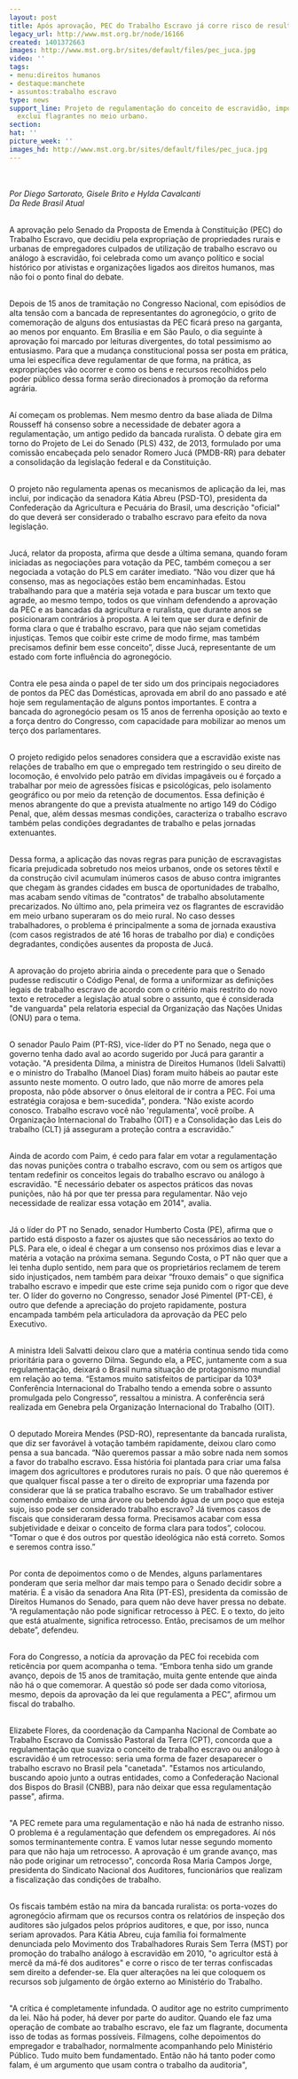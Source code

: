 ```yaml
---
layout: post
title: Após aprovação, PEC do Trabalho Escravo já corre risco de resultar em retrocesso
legacy_url: http://www.mst.org.br/node/16166
created: 1401372663
images: http://www.mst.org.br/sites/default/files/pec_juca.jpg
video: ''
tags:
- menu:direitos humanos
- destaque:manchete
- assuntos:trabalho escravo
type: news
support_line: Projeto de regulamentação do conceito de escravidão, imposto por ruralistas,
  exclui flagrantes no meio urbano.
section: 
hat: ''
picture_week: ''
images_hd: http://www.mst.org.br/sites/default/files/pec_juca.jpg
---
```

<p><img style="margin: 10px;" src="http://www.mst.org.br/sites/default/files/pec_juca.jpg" alt=""></p><p><em>Por Diego Sartorato, Gisele Brito e Hylda Cavalcanti<br>Da Rede Brasil Atual</em></p><p><br>A aprovação pelo Senado da Proposta de Emenda à Constituição (PEC) do Trabalho Escravo, que decidiu pela expropriação de propriedades rurais e urbanas de empregadores culpados de utilização de trabalho escravo ou análogo à escravidão, foi celebrada como um avanço político e social histórico por ativistas e organizações ligados aos direitos humanos, mas não foi o ponto final do debate.</p><p><br>Depois de 15 anos de tramitação no Congresso Nacional, com episódios de alta tensão com a bancada de representantes do agronegócio, o grito de comemoração de alguns dos entusiastas da PEC ficará preso na garganta, ao menos por enquanto. Em Brasília e em São Paulo, o dia seguinte à aprovação foi marcado por leituras divergentes, do total pessimismo ao entusiasmo. Para que a mudança constitucional possa ser posta em prática, uma lei específica deve regulamentar de que forma, na prática, as expropriações vão ocorrer e como os bens e recursos recolhidos pelo poder público dessa forma serão direcionados à promoção da reforma agrária.</p><p><br>Aí começam os problemas. Nem mesmo dentro da base aliada de Dilma Rousseff há consenso sobre a necessidade de debater agora a regulamentação, um antigo pedido da bancada ruralista. O debate gira em torno do Projeto de Lei do Senado (PLS) 432, de 2013, formulado por uma comissão encabeçada pelo senador Romero Jucá (PMDB-RR) para debater a consolidação da legislação federal e da Constituição.&nbsp;</p><p><br>O projeto não regulamenta apenas os mecanismos de aplicação da lei, mas inclui, por indicação da senadora Kátia Abreu (PSD-TO), presidenta da Confederação da Agricultura e Pecuária do Brasil, uma descrição "oficial" do que deverá ser considerado o trabalho escravo para efeito da nova legislação.</p><p><br>Jucá, relator da proposta, afirma que desde a última semana, quando foram iniciadas as negociações para votação da PEC, também começou a ser negociada a votação do PLS em caráter imediato. “Não vou dizer que há consenso, mas as negociações estão bem encaminhadas. Estou trabalhando para que a matéria seja votada e para buscar um texto que agrade, ao mesmo tempo, todos os que vinham defendendo a aprovação da PEC e as bancadas da agricultura e ruralista, que durante anos se posicionaram contrários à proposta. A lei tem que ser dura e definir de forma clara o que é trabalho escravo, para que não sejam cometidas injustiças. Temos que coibir este crime de modo firme, mas também precisamos definir bem esse conceito”, disse Jucá, representante de um estado com forte influência do agronegócio.</p><p><br>Contra ele pesa ainda o papel de ter sido um dos principais negociadores de pontos da PEC das Domésticas, aprovada em abril do ano passado e até hoje sem regulamentação de alguns pontos importantes. E contra a bancada do agronegócio pesam os 15 anos de ferrenha oposição ao texto e a força dentro do Congresso, com capacidade para mobilizar ao menos um terço dos parlamentares.&nbsp;</p><p><br>O projeto redigido pelos senadores considera que a escravidão existe nas relações de trabalho em que o empregado tem restringido o seu direito de locomoção, é envolvido pelo patrão em dívidas impagáveis ou é forçado a trabalhar por meio de agressões físicas e psicológicas, pelo isolamento geográfico ou por meio da retenção de documentos. Essa definição é menos abrangente do que a prevista atualmente no artigo 149 do Código Penal, que, além dessas mesmas condições, caracteriza o trabalho escravo também pelas condições degradantes de trabalho e pelas jornadas extenuantes.</p><p><br>Dessa forma, a aplicação das novas regras para punição de escravagistas ficaria prejudicada sobretudo nos meios urbanos, onde os setores têxtil e da construção civil acumulam inúmeros casos de abuso contra imigrantes que chegam às grandes cidades em busca de oportunidades de trabalho, mas acabam sendo vítimas de "contratos" de trabalho absolutamente precarizados. No último ano, pela primeira vez os flagrantes de escravidão em meio urbano superaram os do meio rural. No caso desses trabalhadores, o problema é principalmente a soma de jornada exaustiva (com casos registrados de até 16 horas de trabalho por dia) e condições degradantes, condições ausentes da proposta de Jucá.</p><p><br>A aprovação do projeto abriria ainda o precedente para que o Senado pudesse rediscutir o Código Penal, de forma a uniformizar as definições legais de trabalho escravo de acordo com o critério mais restrito do novo texto e retroceder a legislação atual sobre o assunto, que é considerada "de vanguarda" pela relatoria especial da Organização das Nações Unidas (ONU) para o tema.</p><p><br>O senador Paulo Paim (PT-RS), vice-líder do PT no Senado, nega que o governo tenha dado aval ao acordo sugerido por Jucá para garantir a votação. "A presidenta Dilma, a ministra de Direitos Humanos (Ideli Salvatti) e o ministro do Trabalho (Manoel Dias) foram muito hábeis ao pautar este assunto neste momento. O outro lado, que não morre de amores pela proposta, não pôde absorver o ônus eleitoral de ir contra a PEC. Foi uma estratégia corajosa e bem-sucedida", pondera. "Não existe acordo conosco. Trabalho escravo você não 'regulamenta', você proíbe. A Organização Internacional do Trabalho (OIT) e a Consolidação das Leis do trabalho (CLT) já asseguram a proteção contra a escravidão.”</p><p><br>Ainda de acordo com Paim, é cedo para falar em votar a regulamentação das novas punições contra o trabalho escravo, com ou sem os artigos que tentam redefinir os conceitos legais do trabalho escravo ou análogo à escravidão. "É necessário debater os aspectos práticos das novas punições, não há por que ter pressa para regulamentar. Não vejo necessidade de realizar essa votação em 2014", avalia.&nbsp;</p><p><br>Já o líder do PT no Senado, senador Humberto Costa (PE), afirma que o partido está disposto a fazer os ajustes que são necessários ao texto do PLS. Para ele, o ideal é chegar a um consenso nos próximos dias e levar a matéria a votação na próxima semana. Segundo Costa, o PT não quer que a lei tenha duplo sentido, nem para que os proprietários reclamem de terem sido injustiçados, nem também para deixar “frouxo demais” o que significa trabalho escravo e impedir que este crime seja punido com o rigor que deve ter. O líder do governo no Congresso, senador José Pimentel (PT-CE), é outro que defende a apreciação do projeto rapidamente, postura encampada também pela articuladora da aprovação da PEC pelo Executivo.&nbsp;</p><p><br>A ministra Ideli Salvatti deixou claro que a matéria continua sendo tida como prioritária para o governo Dilma. Segundo ela, a PEC, juntamente com a sua regulamentação, deixará o Brasil numa situação de protagonismo mundial em relação ao tema. “Estamos muito satisfeitos de participar da 103ª Conferência Internacional do Trabalho tendo a emenda sobre o assunto promulgada pelo Congresso”, ressaltou a ministra. A conferência será realizada em Genebra pela Organização Internacional do Trabalho (OIT).</p><p><br>O deputado Moreira Mendes (PSD-RO), representante da bancada ruralista, que diz ser favorável à votação também rapidamente, deixou claro como pensa a sua bancada. “Não queremos passar a mão sobre nada nem somos a favor do trabalho escravo. Essa história foi plantada para criar uma falsa imagem dos agricultores e produtores rurais no país. O que não queremos é que qualquer fiscal passe a ter o direito de expropriar uma fazenda por considerar que lá se pratica trabalho escravo. Se um trabalhador estiver comendo embaixo de uma árvore ou bebendo água de um poço que esteja sujo, isso pode ser considerado trabalho escravo? Já tivemos casos de fiscais que consideraram dessa forma. Precisamos acabar com essa subjetividade e deixar o conceito de forma clara para todos”, colocou. “Tomar o que é dos outros por questão ideológica não está correto. Somos e seremos contra isso.”</p><p><br>Por conta de depoimentos como o de Mendes, alguns parlamentares ponderam que seria melhor dar mais tempo para o Senado decidir sobre a matéria. É a visão da senadora Ana Rita (PT-ES), presidenta da comissão de Direitos Humanos do Senado, para quem não deve haver pressa no debate. “A regulamentação não pode significar retrocesso à PEC. E o texto, do jeito que está atualmente, significa retrocesso. Então, precisamos de um melhor debate”, defendeu.</p><p><br>Fora do Congresso, a notícia da aprovação da PEC foi recebida com reticência por quem acompanha o tema. “Embora tenha sido um grande avanço, depois de 15 anos de tramitação, muita gente entende que ainda não há o que comemorar. A questão só pode ser dada como vitoriosa, mesmo, depois da aprovação da lei que regulamenta a PEC”, afirmou um fiscal do trabalho.</p><p><br>Elizabete Flores, da coordenação da Campanha Nacional de Combate ao Trabalho Escravo da Comissão Pastoral da Terra (CPT), concorda que a regulamentação que suaviza o conceito de trabalho escravo ou análogo à escravidão é um retrocesso: seria uma forma de fazer desaparecer o trabalho escravo no Brasil pela "canetada". "Estamos nos articulando, buscando apoio junto a outras entidades, como a Confederação Nacional dos Bispos do Brasil (CNBB), para não deixar que essa regulamentação passe", afirma.</p><p><br>"A PEC remete para uma regulamentação e não há nada de estranho nisso. O problema é a regulamentação que defendem os empregadores. Aí nós somos terminantemente contra. E vamos lutar nesse segundo momento para que não haja um retrocesso. A aprovação é um grande avanço, mas não pode originar um retrocesso", concorda Rosa Maria Campos Jorge, presidenta do Sindicato Nacional dos Auditores, funcionários que realizam a fiscalização das condições de trabalho.</p><p><br>Os fiscais também estão na mira da bancada ruralista: os porta-vozes do agronegócio afirmam que os recursos contra os relatórios de inspeção dos auditores são julgados pelos próprios auditores, e que, por isso, nunca seriam aprovados. Para Kátia Abreu, cuja família foi formalmente denunciada pelo Movimento dos Trabalhadores Rurais Sem Terra (MST) por promoção do trabalho análogo à escravidão em 2010, "o agricultor está à mercê da má-fé dos auditores" e corre o risco de ter terras confiscadas sem direito a defender-se. Ela quer alterações na lei que coloquem os recursos sob julgamento de órgão externo ao Ministério do Trabalho.</p><p><br>"A crítica é completamente infundada. O auditor age no estrito cumprimento da lei. Não há poder, há dever por parte do auditor. Quando ele faz uma operação de combate ao trabalho escravo, ele faz um flagrante, documenta isso de todas as formas possíveis. Filmagens, colhe depoimentos do empregador e trabalhador, normalmente acompanhando pelo Ministério Público. Tudo muito bem fundamentado. Então não há tanto poder como falam, é um argumento que usam contra o trabalho da auditoria",&nbsp;</p>
